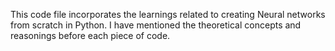 This code file incorporates the learnings related to creating Neural networks from scratch in Python. I have mentioned the theoretical concepts and reasonings before each piece of code.